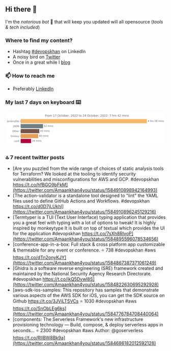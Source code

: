 <!--- [![Hits](https://hits.seeyoufarm.com/api/count/incr/badge.svg?url=https%3A%2F%2Fgithub.com%2Fakhan4u%2Fhit-counter&count_bg=%2379C83D&title_bg=%23555555&icon=&icon_color=%23E7E7E7&title=visits&edge_flat=false)](https://hits.seeyoufarm.com) --->

## Hi there 👋

I'm the _notorious bot_ 🤣 that will keep you updated will all opensource (_tools & tech included_) 

### Where to find my content?

* Hashtag [#devopskhan](https://www.linkedin.com/feed/hashtag/devopskhan) on LinkedIn
* A noisy bird on [Twitter](https://twitter.com/Amaankhan4you)
* Once in a great while I [blog](https://linuxparrot.com) 


### 📫 **How to reach me**

* Preferably [LinkedIn](https://www.linkedin.com/in/amaan-khan-linux-ninja)

### My last 7 days on keyboard ⌨️

<img src="https://github.com/akhan4u/akhan4u/blob/main/images/stat.svg" alt="Amaan's Wakatime Activity!"/>

### 🔝 7 recent twitter posts
<!-- DEVDOJO:START -->
- [Are you puzzled from the wide range of choices of static analysis tools for Terraform? We looked at the tooling to identify security vulnerabilities and misconfigurations for AWS and GCP. #devopskhan https://t.co/hfBGO9bFkM](https://twitter.com/Amaankhan4you/status/1584910898942164993)
- [The action-validator is a standalone tool designed to &quot;lint&quot; the YAML files used to define GitHub Actions and Workflows. #devopskhan https://t.co/d0D7jLUkhl](https://twitter.com/Amaankhan4you/status/1584910896245129216)
- [Termtyper is a TUI &lpar;Text User Interface&rpar; typing application that provides you a great feel with typing with a lot of options to tweak! It is highly inspired by monkeytype It is built on top of textual which provides the UI for the application #devopskhan https://t.co/7sXh8RlvoP](https://twitter.com/Amaankhan4you/status/1584895596078534656)
- [conference-app-in-a-box: Full stack &amp; cross platform app customizable &amp; themeable for any event or conference.
⭐️ 738
#devopskhan #aws
https://t.co/dTn2onyKJY](https://twitter.com/Amaankhan4you/status/1584867387371061249)
- [Ghidra is a software reverse engineering &lpar;SRE&rpar; framework created and maintained by the National Security Agency Research Directorate. #devopskhan https://t.co/ikQ5Dvwl8S](https://twitter.com/Amaankhan4you/status/1584822630695292928)
- [aws-sdk-ios-samples: This repository has samples that demonstrate various aspects of the AWS SDK for iOS, you can get the SDK source on Github https://t.co/3JViLTSVCs
⭐️ 1030
#devopskhan #aws
https://t.co/SnObLEg6ks](https://twitter.com/Amaankhan4you/status/1584776784708440064)
- [components: The Serverless Framework&#39;s new infrastructure provisioning technology — Build, compose, &amp; deploy serverless apps in seconds...
⭐️ 2300
#devopskhan #aws
Author: @goserverless
https://t.co/RIIBW8Bk9a](https://twitter.com/Amaankhan4you/status/1584686182012592128)
<!-- DEVDOJO:END -->

<!-- ![Amaan's GitHub stats](https://github-readme-stats.vercel.app/api?username=akhan4u&count_private=true&show_icons=true&hide=contribs) -->
